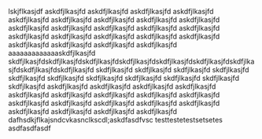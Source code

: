 lskjflkasjdf
askdfjlkasjfd
askdfjlkasjfd
askdfjlkasjfd
askdfjlkasjfd
askdfjlkasjfd
askdfjlkasjfd
askdfjlkasjfd
askdfjlkasjfd
askdfjlkasjfd
askdfjlkasjfd
askdfjlkasjfd
askdfjlkasjfd
askdfjlkasjfd
askdfjlkasjfd
askdfjlkasjfd
askdfjlkasjfd
askdfjlkasjfd
askdfjlkasjfd
askdfjlkasjfd
askdfjlkasjfd
askdfjlkasjfd
askdfjlkasjfd
askdfjlkasjfd
aaaaaaaaaaaaaskdfjlkasjfd
skdfjlkasjfdskdfjlkasjfdskdfjlkasjfdskdfjlkasjfdskdfjlkasjfdskdfjlkasjfdskdfjlkasjfdskdfjlkasjfdskdfjlkasjfd
skdfjlkasjfd
skdfjlkasjfd
skdfjlkasjfd
skdfjlkasjfd
skdfjlkasjfd
skdfjlkasjfd
skdfjlkasjfd
skdfjlkasjfd
skdfjlkasjfd
skdfjlkasjfd
skdfjlkasjfd
askdfjlkasjfd
askdfjlkasjfd
askdfjlkasjfd
askdfjlkasjfd
askdfjlkasjfd
askdfjlkasjfd
askdfjlkasjfd
askdfjlkasjfd
askdfjlkasjfd
askdfjlkasjfd
askdfjlkasjfd
askdfjlkasjfd
askdfjlkasjfd
askdfjlkasjfd
askdfjlkasjfd
askdfjlkasjfd
askdfjlkasjfd
askdfjlkasjfd
dafhsdkjflkajsndcvkasnclkscdl;askdfasdfvsc
testtestetestsetsetes
asdfasdfasdf
